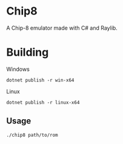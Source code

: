 # Chip8

A Chip-8 emulator made with C# and Raylib.

# Building

Windows

```
dotnet publish -r win-x64
```

Linux

```
dotnet publish -r linux-x64
```

## Usage

```
./chip8 path/to/rom
```

## 